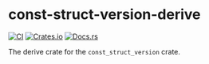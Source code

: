 # const-struct-version-derive

[![CI](https://github.com/JosiahBull/const-struct-version/actions/workflows/ci.yaml/badge.svg)](https://github.com/JosiahBull/constr-struct-version/actions/workflows/ci.yaml)
[![Crates.io](https://img.shields.io/crates/v/const_struct_version)](https://crates.io/crates/const_struct_version)
[![Docs.rs](https://docs.rs/const-struct-version/badge.svg)](https://docs.rs/const_struct_version)

The derive crate for the `const_struct_version` crate.
